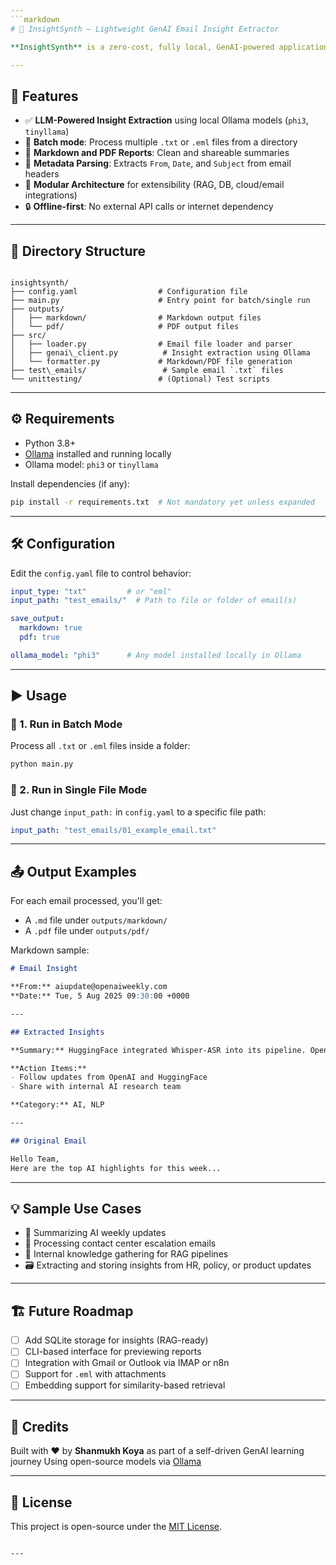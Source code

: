 ```yaml
---
```markdown
# 🧠 InsightSynth — Lightweight GenAI Email Insight Extractor

**InsightSynth** is a zero-cost, fully local, GenAI-powered application that extracts structured insights (summary, action items, categories) from email text files. It is designed to work in **isolated environments**, using **open-source LLMs like TinyLlama and Phi-3** via Ollama. The app supports both single-file and batch processing, and outputs insights in both **Markdown and PDF formats**.

---
```


## 🚀 Features

- ✅ **LLM-Powered Insight Extraction** using local Ollama models (`phi3`, `tinyllama`)
- 📁 **Batch mode**: Process multiple `.txt` or `.eml` files from a directory
- 📄 **Markdown and PDF Reports**: Clean and shareable summaries
- 🧾 **Metadata Parsing**: Extracts `From`, `Date`, and `Subject` from email headers
- 🧱 **Modular Architecture** for extensibility (RAG, DB, cloud/email integrations)
- 🔒 **Offline-first**: No external API calls or internet dependency

---

## 📂 Directory Structure

```

insightsynth/
├── config.yaml                  # Configuration file
├── main.py                      # Entry point for batch/single run
├── outputs/
│   ├── markdown/                # Markdown output files
│   └── pdf/                     # PDF output files
├── src/
│   ├── loader.py                # Email file loader and parser
│   ├── genai\_client.py          # Insight extraction using Ollama
│   └── formatter.py             # Markdown/PDF file generation
├── test\_emails/                 # Sample email `.txt` files
└── unittesting/                 # (Optional) Test scripts

````

---

## ⚙️ Requirements

- Python 3.8+
- [Ollama](https://ollama.com/) installed and running locally
- Ollama model: `phi3` or `tinyllama`

Install dependencies (if any):
```bash
pip install -r requirements.txt  # Not mandatory yet unless expanded
````

---

## 🛠️ Configuration

Edit the `config.yaml` file to control behavior:

```yaml
input_type: "txt"         # or "eml"
input_path: "test_emails/"  # Path to file or folder of email(s)

save_output:
  markdown: true
  pdf: true

ollama_model: "phi3"      # Any model installed locally in Ollama
```

---

## ▶️ Usage

### 🔹 1. Run in Batch Mode

Process all `.txt` or `.eml` files inside a folder:

```bash
python main.py
```

### 🔹 2. Run in Single File Mode

Just change `input_path:` in `config.yaml` to a specific file path:

```yaml
input_path: "test_emails/01_example_email.txt"
```

---

## 📤 Output Examples

For each email processed, you'll get:

* A `.md` file under `outputs/markdown/`
* A `.pdf` file under `outputs/pdf/`

Markdown sample:

```markdown
# Email Insight

**From:** aiupdate@openaiweekly.com  
**Date:** Tue, 5 Aug 2025 09:30:00 +0000

---

## Extracted Insights

**Summary:** HuggingFace integrated Whisper-ASR into its pipeline. OpenAI released a new NLP model “Turing”.

**Action Items:**
- Follow updates from OpenAI and HuggingFace
- Share with internal AI research team

**Category:** AI, NLP

---

## Original Email

Hello Team,  
Here are the top AI highlights for this week...
```

---

## 💡 Sample Use Cases

* 🤖 Summarizing AI weekly updates
* 📩 Processing contact center escalation emails
* 🧠 Internal knowledge gathering for RAG pipelines
* 🗃️ Extracting and storing insights from HR, policy, or product updates

---

## 🏗️ Future Roadmap

* [ ] Add SQLite storage for insights (RAG-ready)
* [ ] CLI-based interface for previewing reports
* [ ] Integration with Gmail or Outlook via IMAP or n8n
* [ ] Support for `.eml` with attachments
* [ ] Embedding support for similarity-based retrieval

---

## 🙌 Credits

Built with ❤️ by **Shanmukh Koya** as part of a self-driven GenAI learning journey
Using open-source models via [Ollama](https://ollama.com/)

---

## 📄 License

This project is open-source under the [MIT License](LICENSE).

```

---

